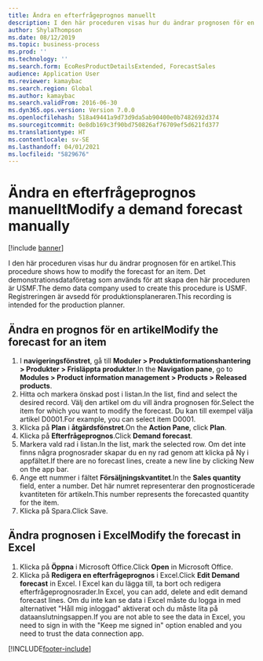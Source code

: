 ```yaml
---
title: Ändra en efterfrågeprognos manuellt
description: I den här proceduren visas hur du ändrar prognosen för en artikel.
author: ShylaThompson
ms.date: 08/12/2019
ms.topic: business-process
ms.prod: ''
ms.technology: ''
ms.search.form: EcoResProductDetailsExtended, ForecastSales
audience: Application User
ms.reviewer: kamaybac
ms.search.region: Global
ms.author: kamaybac
ms.search.validFrom: 2016-06-30
ms.dyn365.ops.version: Version 7.0.0
ms.openlocfilehash: 518a49441a9d73d9da5ab90400e0b7482692d374
ms.sourcegitcommit: 0e8db169c3f90bd750826af76709ef5d621fd377
ms.translationtype: HT
ms.contentlocale: sv-SE
ms.lasthandoff: 04/01/2021
ms.locfileid: "5829676"
---
```

# <a name="modify-a-demand-forecast-manually"></a><span data-ttu-id="2436f-103">Ändra en efterfrågeprognos manuellt</span><span class="sxs-lookup"><span data-stu-id="2436f-103">Modify a demand forecast manually</span></span>

[!include [banner](../../includes/banner.md)]

<span data-ttu-id="2436f-104">I den här proceduren visas hur du ändrar prognosen för en artikel.</span><span class="sxs-lookup"><span data-stu-id="2436f-104">This procedure shows how to modify the forecast for an item.</span></span> <span data-ttu-id="2436f-105">Det demonstrationsdataföretag som används för att skapa den här proceduren är USMF.</span><span class="sxs-lookup"><span data-stu-id="2436f-105">The demo data company used to create this procedure is USMF.</span></span> <span data-ttu-id="2436f-106">Registreringen är avsedd för produktionsplaneraren.</span><span class="sxs-lookup"><span data-stu-id="2436f-106">This recording is intended for the production planner.</span></span> 


## <a name="modify-the-forecast-for-an-item"></a><span data-ttu-id="2436f-107">Ändra en prognos för en artikel</span><span class="sxs-lookup"><span data-stu-id="2436f-107">Modify the forecast for an item</span></span>
1. <span data-ttu-id="2436f-108">I **navigeringsfönstret**, gå till **Moduler > Produktinformationshantering > Produkter > Frisläppta produkter**.</span><span class="sxs-lookup"><span data-stu-id="2436f-108">In the **Navigation pane**, go to **Modules > Product information management > Products > Released products**.</span></span>
2. <span data-ttu-id="2436f-109">Hitta och markera önskad post i listan.</span><span class="sxs-lookup"><span data-stu-id="2436f-109">In the list, find and select the desired record.</span></span> <span data-ttu-id="2436f-110">Välj den artikel om du vill ändra prognosen för.</span><span class="sxs-lookup"><span data-stu-id="2436f-110">Select the item for which you want to modify the forecast.</span></span> <span data-ttu-id="2436f-111">Du kan till exempel välja artikel D0001.</span><span class="sxs-lookup"><span data-stu-id="2436f-111">For example, you can select item D0001.</span></span>  
3. <span data-ttu-id="2436f-112">Klicka på **Plan** i **åtgärdsfönstret**.</span><span class="sxs-lookup"><span data-stu-id="2436f-112">On the **Action Pane**, click **Plan**.</span></span>
4. <span data-ttu-id="2436f-113">Klicka på **Efterfrågeprognos**.</span><span class="sxs-lookup"><span data-stu-id="2436f-113">Click **Demand forecast**.</span></span>
5. <span data-ttu-id="2436f-114">Markera vald rad i listan.</span><span class="sxs-lookup"><span data-stu-id="2436f-114">In the list, mark the selected row.</span></span> <span data-ttu-id="2436f-115">Om det inte finns några prognosrader skapar du en ny rad genom att klicka på Ny i appfältet.</span><span class="sxs-lookup"><span data-stu-id="2436f-115">If there are no forecast lines, create a new line by clicking New on the app bar.</span></span>  
6. <span data-ttu-id="2436f-116">Ange ett nummer i fältet **Försäljningskvantitet**.</span><span class="sxs-lookup"><span data-stu-id="2436f-116">In the **Sales quantity** field, enter a number.</span></span> <span data-ttu-id="2436f-117">Det här numret representerar den prognosticerade kvantiteten för artikeln.</span><span class="sxs-lookup"><span data-stu-id="2436f-117">This number represents the forecasted quantity for the item.</span></span>  
7. <span data-ttu-id="2436f-118">Klicka på Spara.</span><span class="sxs-lookup"><span data-stu-id="2436f-118">Click Save.</span></span>

## <a name="modify-the-forecast-in-excel"></a><span data-ttu-id="2436f-119">Ändra prognosen i Excel</span><span class="sxs-lookup"><span data-stu-id="2436f-119">Modify the forecast in Excel</span></span>
1. <span data-ttu-id="2436f-120">Klicka på **Öppna** i Microsoft Office.</span><span class="sxs-lookup"><span data-stu-id="2436f-120">Click **Open** in Microsoft Office.</span></span>
2. <span data-ttu-id="2436f-121">Klicka på **Redigera en efterfrågeprognos** i Excel.</span><span class="sxs-lookup"><span data-stu-id="2436f-121">Click **Edit Demand forecast** in Excel.</span></span> <span data-ttu-id="2436f-122">I Excel kan du lägga till, ta bort och redigera efterfrågeprognosrader.</span><span class="sxs-lookup"><span data-stu-id="2436f-122">In Excel, you can add, delete and edit demand forecast lines.</span></span> <span data-ttu-id="2436f-123">Om du inte kan se data i Excel måste du logga in med alternativet "Håll mig inloggad" aktiverat och du måste lita på dataanslutningsappen.</span><span class="sxs-lookup"><span data-stu-id="2436f-123">If you are not able to see the data in Excel, you need to sign in with the "Keep me signed in" option enabled and you need to trust the data connection app.</span></span>  



[!INCLUDE[footer-include](../../../includes/footer-banner.md)]